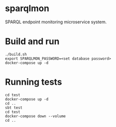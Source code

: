 # sparqlmon

SPARQL endpoint monitoring microservice system.

# Build and run

```
./build.sh
export SPARQLMON_PASSWORD=<set database password>
docker-compose up -d
```

# Running tests
```
cd test
docker-compose up -d
cd ..
sbt test
cd test
docker-compose down --volume
cd ..
```
